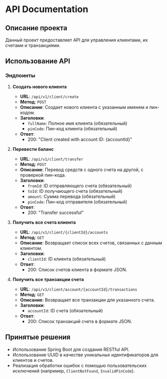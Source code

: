 # API Documentation

## Описание проекта
Данный проект предоставляет API для управления клиентами, их счетами и транзакциями.

## Использование API

### Эндпоинты

1. **Создать нового клиента**
    - **URL**: `/api/v1/client/create`
    - **Метод**: `POST`
    - **Описание**: Создает нового клиента с указанным именем и пин-кодом.
    - **Заголовки**:
        - `fullName`: Полное имя клиента (обязательный)
        - `pinCode`: Пин-код клиента (обязательный)
    - **Ответ**:
        - 200: "Client created with account ID: {accountId}"

2. **Перевести баланс**
    - **URL**: `/api/v1/client/transfer`
    - **Метод**: `POST`
    - **Описание**: Перевод средств с одного счета на другой, с проверкой пин-кода.
    - **Заголовки**:
        - `fromId`: ID отправляющего счета (обязательный)
        - `toId`: ID получающего счета (обязательный)
        - `amount`: Сумма перевода (обязательный)
        - `pinCode`: Пин-код отправителя (обязательный)
    - **Ответ**:
        - 200: "Transfer successful"

3. **Получить все счета клиента**
    - **URL**: `/api/v1/client/{clientId}/accounts`
    - **Метод**: `GET`
    - **Описание**: Возвращает список всех счетов, связанных с данным клиентом.
    - **Заголовки**:
        - `clientId`: ID клиента (обязательный)
    - **Ответ**:
        - 200: Список счетов клиента в формате JSON.

4. **Получить все транзакции счета**
    - **URL**: `/api/v1/client/account/{accountId}/transactions`
    - **Метод**: `GET`
    - **Описание**: Возвращает все транзакции для указанного счета.
    - **Заголовки**:
        - `accountId`: ID счета (обязательный)
    - **Ответ**:
        - 200: Список транзакций счета в формате JSON.

## Принятые решения
- Использование Spring Boot для создания RESTful API.
- Использование UUID в качестве уникальных идентификаторов для клиентов и счетов.
- Реализация обработки ошибок с помощью пользовательских исключений (например, `ClientNotFound`, `InvalidPinCode`).